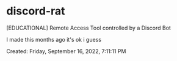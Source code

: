 # discord-rat
[EDUCATIONAL] Remote Access Tool controlled by a Discord Bot

I made this months ago it's ok i guess

Created: ‎Friday, ‎September ‎16, ‎2022, ‏‎7:11:11 PM
